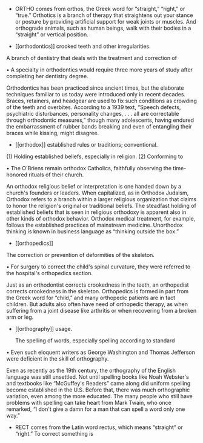- ORTHO comes from orthos, the Greek word for “straight,” “right,” or “true.” Orthotics is a branch
of therapy that straightens out your stance or posture by providing artificial support for weak joints or
muscles. And orthograde  animals,  such  as  human  beings,  walk  with  their  bodies  in  a  “straight”  or
vertical position.

- [[orthodontics]] 
crooked teeth and other irregularities. 

 A branch of dentistry that deals with the treatment and correction of

• A specialty in orthodontics would require three more years of study after completing her dentistry
degree. 

Orthodontics has been practiced since ancient times, but the elaborate techniques familiar to us today
were  introduced  only  in  recent  decades.  Braces,  retainers,  and  headgear  are  used  to  fix  such
conditions  as  crowding  of  the  teeth  and  overbites.  According  to  a  1939  text,  “Speech  defects,
psychiatric disturbances, personality changes, . . . all are correctable through orthodontic measures,”
though  many  adolescents,  having  endured  the  embarrassment  of  rubber  bands  breaking  and  even  of
entangling their braces while kissing, might disagree.

- [[orthodox]] 
established rules or traditions; conventional. 

 (1) Holding established beliefs, especially in religion. (2) Conforming to

•  The  O'Briens  remain  orthodox  Catholics,  faithfully  observing  the  time-honored  rituals  of  their
church. 

An orthodox religious belief or interpretation is one handed down by a church's founders or leaders.
When  capitalized,  as  in  Orthodox Judaism, Orthodox  refers  to  a  branch  within  a  larger  religious
organization that claims to honor the religion's original or traditional beliefs. The steadfast holding of
established  beliefs  that  is  seen  in  religious  orthodoxy  is  apparent  also  in  other  kinds  of  orthodox
behavior. Orthodox medical treatment, for example, follows the established practices of mainstream
medicine. Unorthodox thinking is known in business language as “thinking outside the box.”

- [[orthopedics]] 

 The correction or prevention of deformities of the skeleton. 

• For surgery to correct the child's spinal curvature, they were referred to the hospital's orthopedics
section. 

Just as an orthodontist corrects crookedness in the teeth, an orthopedist corrects crookedness in the
skeleton.  Orthopedics  is  formed  in  part  from  the  Greek  word  for  “child,”  and  many  orthopedic
patients are in fact children. But adults also often have need of orthopedic therapy, as when suffering
from a joint disease like arthritis or when recovering from a broken arm or leg.

- [[orthography]] 
usage. 

  The  spelling  of  words,  especially  spelling  according  to  standard

• Even such eloquent writers as George Washington and Thomas Jefferson were deficient in the skill
of orthography. 

Even as recently as the 19th century, the orthography of the English language was still unsettled. Not
until  spelling  books  like  Noah  Webster's  and  textbooks  like  “McGuffey's  Readers”  came  along  did
uniform spelling become established in the U.S. Before that, there was much orthographic variation,
even among the more educated. The many people who still have problems with spelling can take heart
from Mark Twain, who once remarked, “I don't give a damn for a man that can spell a word only one
way.”

- RECT comes from the Latin word rectus, which means “straight” or “right.” To correct something is
